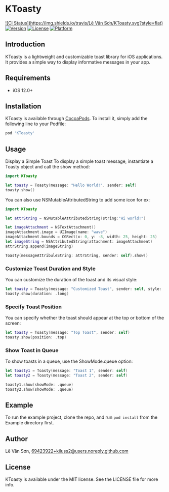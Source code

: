 # KToasty

[![CI Status](https://img.shields.io/travis/Lê Văn Sơn/KToasty.svg?style=flat)](https://travis-ci.org/kiluss2/KToasty)
[![Version](https://img.shields.io/cocoapods/v/KToasty.svg?style=flat)](https://cocoapods.org/pods/KToasty)
[![License](https://img.shields.io/cocoapods/l/KToasty.svg?style=flat)](https://cocoapods.org/pods/KToasty)
[![Platform](https://img.shields.io/cocoapods/p/KToasty.svg?style=flat)](https://cocoapods.org/pods/KToasty)

## Introduction

KToasty is a lightweight and customizable toast library for iOS applications. It provides a simple way to display informative messages in your app.

## Requirements

- iOS 12.0+

## Installation

KToasty is available through [CocoaPods](https://cocoapods.org). To install
it, simply add the following line to your Podfile:

```ruby
pod 'KToasty'
```

## Usage

Display a Simple Toast
To display a simple toast message, instantiate a Toasty object and call the show method:
```swift
import KToasty

let toasty = Toasty(message: "Hello World!", sender: self)
toasty.show()
```
You can also use NSMutableAttributedString to add some icon for ex:
```swift
import KToasty

let attrString = NSMutableAttributedString(string:"Hi world!")

let imageAttachment = NSTextAttachment()
imageAttachment.image = UIImage(name: "wave")
imageAttachment.bounds = CGRect(x: 0, y: -8, width: 25, height: 25)
let imageString = NSAttributedString(attachment: imageAttachment)
attrString.append(imageString)

Toasty(messageAttribuleString: attrString, sender: self).show()
```
### Customize Toast Duration and Style
You can customize the duration of the toast and its visual style:
```swift
let toasty = Toasty(message: "Customized Toast", sender: self, style: .success)
toasty.show(duration: .long)
```
### Specify Toast Position
You can specify whether the toast should appear at the top or bottom of the screen:

```swift
let toasty = Toasty(message: "Top Toast", sender: self)
toasty.show(position: .top)
```
### Show Toast in Queue
To show toasts in a queue, use the ShowMode.queue option:

```swift
let toasty1 = Toasty(message: "Toast 1", sender: self)
let toasty2 = Toasty(message: "Toast 2", sender: self)

toasty1.show(showMode: .queue)
toasty2.show(showMode: .queue)
```

## Example

To run the example project, clone the repo, and run `pod install` from the Example directory first.

## Author

Lê Văn Sơn, 69423922+kiluss2@users.noreply.github.com

## License

KToasty is available under the MIT license. See the LICENSE file for more info.

